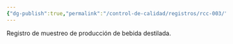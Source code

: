 ```yaml
---
{"dg-publish":true,"permalink":"/control-de-calidad/registros/rcc-003/"}
---
```


Registro de muestreo de producción de bebida destilada.